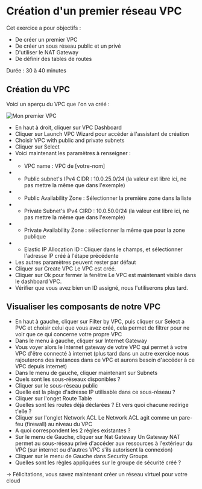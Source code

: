 # Création d'un premier réseau VPC 

Cet exercice a pour objectifs :
* De créer un premier VPC
* De créer un sous réseau public et un privé
* D'utiliser le NAT Gateway
* De définir des tables de routes

Durée : 30 à 40 minutes

## Création du VPC
Voici un aperçu du VPC que l'on va créé :

![Mon premier VPC](https://s3.us-west-2.amazonaws.com/us-west-2-aws-training/awsu-spl/spl-84/2.0.7.prod/images/overview.png)

* En haut à droit, cliquer sur VPC Dashboard
* Cliquer sur Launch VPC Wizard pour accéder à l'assistant de création
* Choisir VPC with public and private subnets
* Cliquer sur Select
* Voici maintenant les paramètres à renseigner :
* * VPC name : VPC de [votre-nom]
* * Public subnet's IPv4 CIDR : 10.0.25.0/24  (la valeur est libre ici, ne pas mettre la même que dans l'exemple)
* * Public Availability Zone : Sélectionner la première zone dans la liste
* * Private Subnet's IPv4 CIRD : 10.0.50.0/24 (la valeur est libre ici, ne pas mettre la même que dans l'exemple)
* * Private Availability Zone : sélectionner la même que pour la zone publique
* * Elastic IP Allocation ID : Cliquer dans le champs, et sélectionner l'adresse IP créé à l'étape précédente
* Les autres paramètres peuvent rester par défaut
* Cliquer sur Create VPC
Le VPC est créé.
* Cliquer sur Ok pour fermer la fenêtre
Le VPC est maintenant visible dans le dashboard VPC.
* Vérifier que vous avez bien un ID assigné, nous l'utiliserons plus tard.

## Visualiser les composants de notre VPC
* En haut à gauche, cliquer sur Filter by VPC, puis cliquer sur Select a PVC et choisir celui que vous avez créé, cela permet de filtrer pour ne voir que ce qui concerne votre propre VPC
* Dans le menu à gauche, cliquer sur Internet Gateway 
* Vous voyer alors le Internet gateway de votre VPC qui permet à votre VPC d'être connecté à internet (plus tard dans un autre exercice nous rajouterons des instances dans ce VPC et aurons besoin d'accéder à ce VPC depuis internet)
* Dans le menu de gauche, cliquer maintenant sur Subnets
* Quels sont les sous-réseaux disponibles ?
* Cliquer sur le sous-réseau public
* Quelle est la plage d'adresse IP utilisable dans ce sous-réseau ?
* Cliquer sur l'onget Route Table
* Quelles sont les routes déjà déclarées ? Et vers quoi chacune redirige t'elle ?
* Cliquer sur l'onglet Network ACL
Le Network ACL agit comme un pare-feu (firewall) au niveau du VPC 
* A quoi correspondent les 2 règles existantes ?
* Sur le menu de Gauche, cliquer sur Nat Gateway
Un Gateway NAT permet au sous-réseau privé d'accéder aux ressources à l'extérieur du VPC (sur internet ou d'autres VPC s'ils autorisent la connexion)
* Cliquer sur le menu de Gauche dans Security Groups
* Quelles sont les règles appliquées sur le groupe de sécurité créé ?

-> Félicitations, vous savez maintenant créer un réseau virtuel pour votre cloud 

